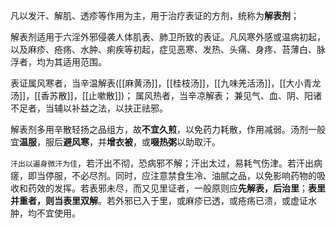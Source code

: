 凡以发汗、解肌、透疹等作用为主，用于治疗表证的方剂，统称为**解表剂**；

解表剂适用于六淫外邪侵袭人体肌表、肺卫所致的表证。凡风寒外感或温病初起，以及麻疹、疮疡、水肿、痢疾等初起，症见恶寒、发热、头痛、身疼、苔薄白、脉浮者，均为其适用范围。

表证属风寒者，当辛温解表([[麻黄汤]]，[[桂枝汤]]，[[九味羌活汤]]，[[大小青龙汤]]，[[香苏散]]，[[止嗽散]])；
属风热者，当辛凉解表；
兼见气、血、阴、阳诸不足者，当辅以补益之法，以扶正祛邪。

解表剂多用辛散轻扬之品组方，故**不宜久煎**，以免药力耗散，作用减弱。汤剂一般宜**温服**，服后**避风寒**，并**增衣被**，或**啜热粥**以助取汗。

`汗出以遍身微汗为佳`，若汗出不彻，恐病邪不解；汗出太过，易耗气伤津。若汗出病瘥，即当停服，不必尽剂。同时，应注意禁食生冷、油腻之品，以免影响药物的吸收和药效的发挥。若表邪未尽，而又见里证者，一般原则应**先解表，后治里**；**表里并重者，则当表里双解**。若外邪已入于里，或麻疹已透，或疮疡已溃，或虚证水肿，均不宜使用。